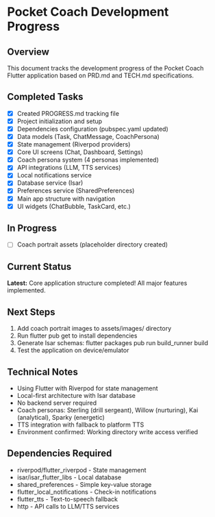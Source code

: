 # Pocket Coach Development Progress

## Overview
This document tracks the development progress of the Pocket Coach Flutter application based on PRD.md and TECH.md specifications.

## Completed Tasks
- [x] Created PROGRESS.md tracking file
- [x] Project initialization and setup
- [x] Dependencies configuration (pubspec.yaml updated)
- [x] Data models (Task, ChatMessage, CoachPersona)
- [x] State management (Riverpod providers)
- [x] Core UI screens (Chat, Dashboard, Settings)
- [x] Coach persona system (4 personas implemented)
- [x] API integrations (LLM, TTS services)
- [x] Local notifications service
- [x] Database service (Isar)
- [x] Preferences service (SharedPreferences)
- [x] Main app structure with navigation
- [x] UI widgets (ChatBubble, TaskCard, etc.)

## In Progress
- [ ] Coach portrait assets (placeholder directory created)

## Current Status
**Latest:** Core application structure completed! All major features implemented.

## Next Steps
1. Add coach portrait images to assets/images/ directory
2. Run flutter pub get to install dependencies
3. Generate Isar schemas: flutter packages pub run build_runner build
4. Test the application on device/emulator

## Technical Notes
- Using Flutter with Riverpod for state management
- Local-first architecture with Isar database
- No backend server required
- Coach personas: Sterling (drill sergeant), Willow (nurturing), Kai (analytical), Sparky (energetic)
- TTS integration with fallback to platform TTS
- Environment confirmed: Working directory write access verified

## Dependencies Required
- riverpod/flutter_riverpod - State management
- isar/isar_flutter_libs - Local database
- shared_preferences - Simple key-value storage
- flutter_local_notifications - Check-in notifications
- flutter_tts - Text-to-speech fallback
- http - API calls to LLM/TTS services